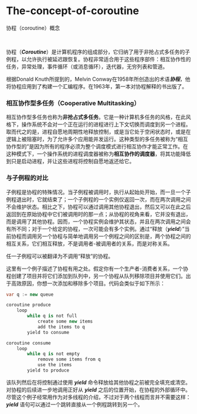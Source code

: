 # The-concept-of-coroutine
协程（coroutine）概念

<br />

协程（***Coroutine***）是计算机程序的组成部分，它归纳了用于非抢占式多任务的子例程，以允许执行被延迟跟恢复。协程非常适合用于这些程序部件：相互协作性的任务，异常处理，事件循环（或消息循环），迭代器，无穷列表和管道。

根据Donald Knuth所提到的，Melvin Conway在1958年所创造出的术语***协程***，他将协程应用到了构建一个汇编程序。在1963年，第一本对协程解释的书出版了。

### 相互协作型多任务（Cooperative Multitasking）

相互协作型多任务也称为**非抢占式多任务**。它是一种计算机多任务的风格，在此风格下，操作系统不会对一个正在运行的进程进行上下文切换而调度到另一个进程。取而代之的是，进程自愿地周期性地释放控制，或是当它处于空闲状态时，或是在逻辑上被阻塞时，为了允许多个应用能并发运行。这种类型的多任务被称为“相互协作型的”是因为所有的程序必须为整个调度模式进行相互协作才能正常工作。在这种模式下，一个操作系统的进程调度器被称为**相互协作的调度器**，将其功能降低到只是启动进程，并让这些进程将控制自愿地返还给它。

### 与子例程的对比

子例程是协程的特殊情况。当子例程被调用时，执行从起始处开始，而一旦一个子例程退出时，它就结束了；一个子例程的一个实例仅返回一次，而在两次调用之间不会维护状态。相比之下，协程可以通过调用其他协程退出，然后又可以在此之后返回到在原始协程中它们被调用时的那一点；从协程的视角来看，它并没有退出，而是调用了其他协程。因而，一个协程实例会维护其状态，并且在两次调用之间会有所不同；对于一个给定的协程，一次可能会有多个实例。通过“释放（***yield***）”当前协程而调用另一个协程与简单地调用另一个例程之间的区别是，两个协程之间的相互关系，它们相互释放，不是调用者-被调用者的关系，而是对称关系。

任一子例程可以被翻译为不调用“释放”的协程。

这里有一个例子描述了协程有用之处。假定你有一个生产者-消费者关系，一个协程创建了项目并将它们添加到队列中，另一个协程从队列移除项目并使用它们。出于高效原因，你想一次添加和移除多个项目。代码会类似于如下所示：
```csharp
var q := new queue

coroutine produce
    loop
        while q is not full
            create some new items
            add the items to q
        yield to consume

coroutine consume
    loop
        while q is not empty
            remove some items from q
            use the items
        yield to produce
```

该队列然后在将控制通过使用 ***yield*** 命令释放给其他协程之前被完全填充或清空。对协程的后续进一步地调用正好从 ***yield*** 之后的位置开始，在协程的外部循环中。
尽管这个例子经常用作为对多线程的介绍，不过对于两个线程而言并不需要这样：***yield*** 语句可以通过一个跳转直接从一个例程跳转到另一个。

